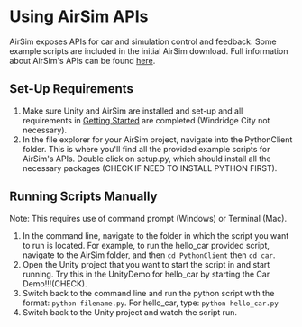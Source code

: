 # Using AirSim APIs
AirSim exposes APIs for car and simulation control and feedback. Some example scripts are included in the initial AirSim download. Full information about AirSim's APIs can be found [here](https://github.com/Microsoft/AirSim/blob/master/docs/apis.md).

## Set-Up Requirements

1. Make sure Unity and AirSim are installed and set-up and all requirements in [Getting Started](https://github.com/p-misner/VirtualRealityDrivingSim/blob/master/README.md) are completed (Windridge City not necessary).
2. In the file explorer for your AirSim project, navigate into the PythonClient folder. This is where you'll find all the provided example scripts for AirSim's APIs. Double click on setup.py, which should install all the necessary packages (CHECK IF NEED TO INSTALL PYTHON FIRST).

## Running Scripts Manually
Note: This requires use of command prompt (Windows) or Terminal (Mac).

1. In the command line, navigate to the folder in which the script you want to run is located. For example, to run the hello_car provided script, navigate to the AirSim folder, and then `cd PythonClient` then `cd car`.
2. Open the Unity project that you want to start the script in and start running. Try this in the UnityDemo for hello_car by starting the Car Demo!!!(CHECK). 
3. Switch back to the command line and run the python script with the format: `python filename.py`. For hello_car, type: `python hello_car.py`
4. Switch back to the Unity project and watch the script run. 
